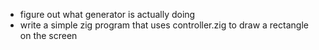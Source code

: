 - figure out what generator is actually doing
- write a simple zig program that uses controller.zig to draw a rectangle on the screen